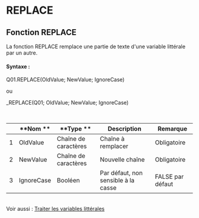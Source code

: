 # REPLACE

## Fonction REPLACE

La fonction REPLACE remplace une partie de texte d'une variable littérale par un autre.

#### Syntaxe :&nbsp;

Q01.REPLACE(OldValue; NewValue; IgnoreCase)

ou

\_REPLACE(Q01; OldValue; NewValue; IgnoreCase)

&nbsp;

| &nbsp; | **Nom ** | **Type ** | **Description** | **Remarque** |
| --- | --- | --- | --- | --- |
| &#49; | OldValue | Chaîne de caractères | Chaîne à remplacer | Obligatoire |
| &#50; | NewValue | Chaîne de caractères | Nouvelle chaîne | Obligatoire |
| &#51; | IgnoreCase | Booléen | Par défaut, non sensible à la casse | FALSE par défaut |


\
Voir aussi : [Traiter les variables littérales](<Traiterlesvariableslitterales.md>)
